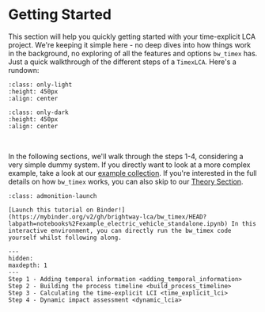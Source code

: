 # Getting Started

This section will help you quickly getting started with your time-explicit LCA project. We're keeping it simple here - no deep dives into how things work in the background, no exploring of all the features and options `bw_timex` has. Just a quick walkthrough of the different steps of a `TimexLCA`. Here's a rundown:

```{image} ../data/method_small_steps_light.svg
:class: only-light
:height: 450px
:align: center
```

```{image} ../data/method_small_steps_dark.svg
:class: only-dark
:height: 450px
:align: center
```
<br />

In the following sections, we'll walk through the steps 1-4, considering a very simple dummy system. If you directly want to look at a more complex example, take a look at our [example collection](../examples/index.md). If you're interested in the full details on how `bw_timex` works, you can also skip to our [Theory Section](../theory.md).

```{admonition} You want more interaction?
:class: admonition-launch

[Launch this tutorial on Binder!](https://mybinder.org/v2/gh/brightway-lca/bw_timex/HEAD?labpath=notebooks%2Fexample_electric_vehicle_standalone.ipynb) In this interactive environment, you can directly run the bw_timex code yourself whilst following along.
```

```{toctree}
---
hidden:
maxdepth: 1
---
Step 1 - Adding temporal information <adding_temporal_information>
Step 2 - Building the process timeline <build_process_timeline>
Step 3 - Calculating the time-explicit LCI <time_explicit_lci>
Step 4 - Dynamic impact assessment <dynamic_lcia>
```